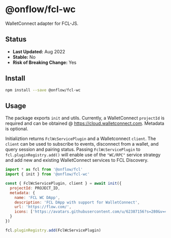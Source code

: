 # @onflow/fcl-wc

WalletConnect adapter for FCL-JS.

## Status

- **Last Updated:** Aug 2022
- **Stable:** No
- **Risk of Breaking Change:** Yes

## Install

```bash
npm install --save @onflow/fcl-wc
```

## Usage

The package exports `init` and utils.
Currently, a WalletConnect `projectId` is required and can be obtained @ https://cloud.walletconnect.com. Metadata is optional.

Initializtion returns `FclWcServicePlugin` and a Walletconnect `client`. The `client` can be used to subscribe to events, disconnect from a wallet, and query session and pairing status.
Passing `FclWcServicePlugin` to `fcl.pluginRegistry.add()` will enable use of the `"WC/RPC"` service strategy and add new and existing WalletConnect services to FCL Discovery.

```javascript
import * as fcl from '@onflow/fcl'
import { init } from '@onflow/fcl-wc'

const { FclWcServicePlugin, client } = await init({
  projectId: PROJECT_ID,
  metadata: {
    name: 'FCL WC DApp',
    description: 'FCL DApp with support for WalletConnect',
    url: 'https://flow.com/',
    icons: ['https://avatars.githubusercontent.com/u/62387156?s=280&v=4']
  }
})

fcl.pluginRegistry.add(FclWcServicePlugin)
```
